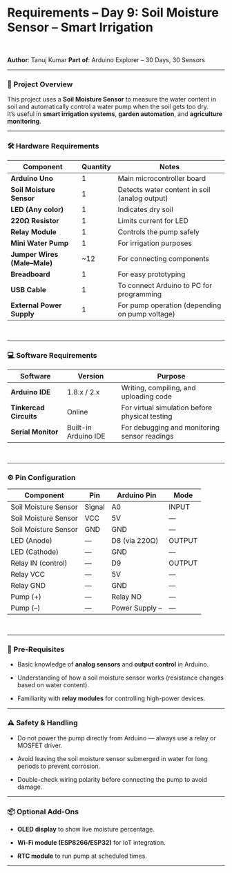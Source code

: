 # Requirements – Day 9: Soil Moisture Sensor – Smart Irrigation

<br>  

**Author**: Tanuj Kumar
**Part of**: Arduino Explorer – 30 Days, 30 Sensors

---

### 📌 Project Overview

This project uses a **Soil Moisture Sensor** to measure the water content in soil and automatically control a water pump when the soil gets too dry.  
It’s useful in **smart irrigation systems**, **garden automation**, and **agriculture monitoring**.

---

### 🛠 Hardware Requirements

| **Component**                | **Quantity** | **Notes**                                      |
| ---------------------------- | ------------ | ---------------------------------------------- |
| **Arduino Uno**              | 1            | Main microcontroller board                     |
| **Soil Moisture Sensor**     | 1            | Detects water content in soil (analog output)  |
| **LED (Any color)**          | 1            | Indicates dry soil                             |
| **220Ω Resistor**            | 1            | Limits current for LED                         |
| **Relay Module**             | 1            | Controls the pump safely                       |
| **Mini Water Pump**          | 1            | For irrigation purposes                        |
| **Jumper Wires (Male–Male)** | \~12         | For connecting components                      |
| **Breadboard**               | 1            | For easy prototyping                           |
| **USB Cable**                | 1            | To connect Arduino to PC for programming       |
| **External Power Supply**    | 1            | For pump operation (depending on pump voltage) |

<br>  

---

### 💻 Software Requirements

| **Software**           | **Version**          | **Purpose**                                    |
| ---------------------- | -------------------- | ---------------------------------------------- |
| **Arduino IDE**        | 1.8.x / 2.x          | Writing, compiling, and uploading code         |
| **Tinkercad Circuits** | Online               | For virtual simulation before physical testing |
| **Serial Monitor**     | Built-in Arduino IDE | For debugging and monitoring sensor readings   |

<br>  

---

### ⚙️ Pin Configuration

| **Component**        | **Pin** | **Arduino Pin** | **Mode** |
| -------------------- | ------- | --------------- | -------- |
| Soil Moisture Sensor | Signal  | A0              | INPUT    |
| Soil Moisture Sensor | VCC     | 5V              | —        |
| Soil Moisture Sensor | GND     | GND             | —        |
| LED (Anode)          | —       | D8 (via 220Ω)   | OUTPUT   |
| LED (Cathode)        | —       | GND             | —        |
| Relay IN (control)   | —       | D9              | OUTPUT   |
| Relay VCC            | —       | 5V              | —        |
| Relay GND            | —       | GND             | —        |
| Pump (+)             | —       | Relay NO        | —        |
| Pump (–)             | —       | Power Supply –  | —        |

<br>  

---

### 🧠 Pre-Requisites

- Basic knowledge of **analog sensors** and **output control** in Arduino.

- Understanding of how a soil moisture sensor works (resistance changes based on water content).

- Familiarity with **relay modules** for controlling high-power devices.

---

### ⚠️ Safety & Handling

- Do not power the pump directly from Arduino — always use a relay or MOSFET driver.

- Avoid leaving the soil moisture sensor submerged in water for long periods to prevent corrosion.

- Double-check wiring polarity before connecting the pump to avoid damage.

---

### 📦 Optional Add-Ons

- **OLED display** to show live moisture percentage.

- **Wi-Fi module (ESP8266/ESP32)** for IoT integration.

- **RTC module** to run pump at scheduled times.

---

